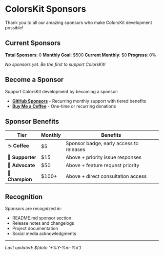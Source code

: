 # ColorsKit Sponsors

Thank you to all our amazing sponsors who make ColorsKit development possible!

## Current Sponsors

**Total Sponsors**: 0
**Monthly Goal**: $500
**Current Monthly**: $0
**Progress**: 0%

*No sponsors yet. Be the first to support ColorsKit!*


## Become a Sponsor

Support ColorsKit development by becoming a sponsor:

- **[GitHub Sponsors](https://github.com/sponsors/ckdash-git)** - Recurring monthly support with tiered benefits
- **[Buy Me a Coffee](https://buymeacoffee.com/ckdash)** - One-time or recurring donations

## Sponsor Benefits

| Tier | Monthly | Benefits |
|------|---------|----------|
| ☕ **Coffee** | $5 | Sponsor badge, early access to releases |
| 🌟 **Supporter** | $15 | Above + priority issue responses |
| 🚀 **Advocate** | $50 | Above + feature request priority |
| 💎 **Champion** | $100+ | Above + direct consultation access |

## Recognition

Sponsors are recognized in:
- README.md sponsor section
- Release notes and changelogs
- Project documentation
- Social media acknowledgments

---

*Last updated: $(date '+%Y-%m-%d')*
